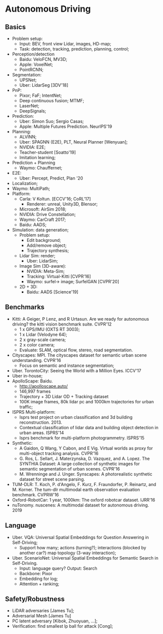 # Autonomous Driving

## Basics
- Problem setup:
	- Input: BEV, front view Lidar, images, HD-map;
	- Task: detection, tracking, prediction, planning, control;
- Perception/detection
	- Baidu: VeloFCN, MV3D;
	- Apple: VoxelNet;
	- PointRCNN;
- Segmentation:
	- UPSNet;
	- Uber: LidarSeg [3DV'18]
- PnP:
	- Pixor; FaF; IntentNet;
	- Deep continuous fusion; MTMF;
	- LaserNet;
	- DeepSignals;
- Prediction:
	- Uber: Simon Suo; Sergio Casas;
	- Apple: Multiple Futures Prediction. NeurIPS'19
- Planning:
	- ALVINN;
	- Uber: SPAGNN (E2E), PLT, Neural Planner [Wenyuan];
	- NVIDIA: E2E;
	- Teacher-student [Soatto'19]
	- Imitation learning;
- Prediction + Planning
	- Waymo: Chauffernet;
- E2E:
	- Uber: Percept, Predict, Plan '20
- Localization;
- Waymo: MultiPath;
- Platform:
	- Carla: V Koltun. [ECCV'16; CoRL'17]
		- Renderer: unreal, Unity3D, Blensor;
	- Microsoft: AirSim 2018;
	- NVIDIA: Drive Constellation;
	- Waymo: CarCraft 2017;
	- Baidu: AADS;
- Simulation: data generation;
	- Problem setup:
		- Edit background;
		- Add/remove object;
		- Trajectory synthesis;
	- Lidar Sim: render;
		- Uber: LidarSim;
	- Image Sim (3D-aware):
		- NVIDIA: Meta-Sim;
		- Tracking: Virtual-Kitti [CVPR'16]
		- Waymo: surfel-> image; SurfelGAN [CVPR'20]
	- 2D + 3D:
		- Baidu: AADS [Science'19]

## Benchmarks
- Kitti: A Geiger, P Lenz, and R Urtasun. Are we ready for autonomous driving? the kitti vision benchmark suite. CVPR'12
	- 1 x GPS/IMU (OXTS RT 3003);
	- 1 x Lidar (Velodyne 64);
	- 2 x gray-scale camera;
	- 2 x color camera;
	- Evaluate: SLAM, optical flow, stereo, road segmentation.
- Cityscapes: MPI. The cityscapes dataset for semantic urban scene understanding. CVPR'16
	- Focus on semantic and instance segmentation;
- Uber. TorontoCity: Seeing the World with a Million Eyes. ICCV'17
- Uber in-house;
- ApolloScape: Baidu.
	- http://apolloscape.auto/
	- 146,997 frames
	- Trajectory + 3D Lidar OD + Tracking dataset
	- 100K image frames, 80k lidar pc and 1000km trajectories for urban traffic;
- ISPRS Multi-platform:
	- Isprs test project on urban classification and 3d building reconstruction. 2013.
	- Contextual classification of lidar data and building object detection in urban areas. ISPRS'14
	- Isprs benchmark for multi-platform photogrammetry. ISPRS'15
- Synthetic:
	- A Gaidon, Q Wang, Y Cabon, and E Vig. Virtual worlds as proxy for multi-object tracking analysis. CVPR'16
	- G. Ros, L. Sellart, J. Materzynska, D. Vazquez, and A. Lopez. The SYNTHIA Dataset: A large collection of synthetic images for semantic segmentation of urban scenes. CVPR'16
	- M. Wrenninge and J. Unger. Synscapes: A photorealistic synthetic dataset for street scene parsing.
- TUM-DLR: T. Koch, P. d'Angelo, F. Kurz, F. Fraundorfer, P. Reinartz, and M. Korner. The tum-dlr multimodal earth observation evaluation benchmark. CVPRW'16
- Oxford-RobotCar: 1 year, 1000km: The oxford robotcar dataset. IJRR'16
- nuTonomy. nuscenes: A multimodal dataset for autonomous driving. 2019

## Language
- Uber. VQA: Universal Spatial Embeddings for Question Answering in Self-Driving;
	- Support how many; actions (turning?); interactions (blocked by another car?) map topology (3-way interaction);
- Uber. ScenarioNet: Universal Spatial Embeddings for Semantic Search in Self-Driving.
	- Input: language query? Output: Search
	- Backbone: Pixor
	- Embedding for log;
	- Attention + ranking;

## Safety/Robustness
- LiDAR adversaries [James Tu];
- Adversarial Mesh [James Tu]
- PC latent adversary [Kibok, Zhuoyuan, …];
- Verification: find smallest lp ball for attack [Cong];
